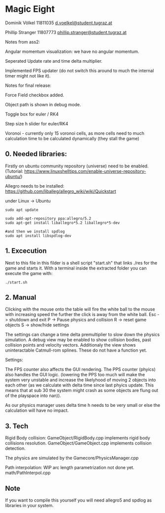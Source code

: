 # Magic Eight

Dominik Völkel 11811035 d.voelkel@student.tugraz.at

Phillip Stranger 11807773 phillip.stranger@student.tugraz.at

Notes from ass2:

Angular momentum visualization: we have no angular momentum.

Seperated Update rate and time delta multiplier.

Implemented FPS updater (do not switch this around to much the internal timer might not like it).

Notes for final release:

Force Field checkbox added.

Object path is shown in debug mode.

Toggle box for euler / RK4

Step size h slider for euler/RK4

Voronoi - currently only 15 voronoi cells, as more cells need to much calculation time to be calculated dynamically (they stall the game)

## 0. Needed libraries:

Firstly on ubuntu community repository (universe) need to be enabled. (Tutorial: https://www.linuxshelltips.com/enable-universe-repository-ubuntu/)

Allegro needs to be installed:
https://github.com/liballeg/allegro_wiki/wiki/Quickstart

under Linux -> Ubuntu

```
sudo apt update

sudo add-apt-repository ppa:allegro/5.2
sudo apt-get install liballegro*5.2 liballegro*5-dev

#and then we install spdlog
sudo apt install libspdlog-dev

```

## 1. Excecution

Next to this file in this filder is a shell script "start.sh" that links ./res for the game and starts it.
With a terminal inside the extracted folder you can execute the game with:

```
./start.sh
```

## 2. Manual

Clicking with the mouse onto the table will fire the white ball to the mouse with increasing speed the further the click is away from the white ball.
Esc -> shutdown and exit
P -> Pause physics and collision
R -> reset game objects
S -> show/hide settings

The settings can change a time delta premultiplier to slow down the physics simulation.
A debug view may be enabled to show collision bodies, past collision points and velocity vectors.
Additionaly the view shows uninteractable Catmull-rom splines. These do not have a function yet.

Settings:

The FPS counter also affects the GUI rendering.
The PPS counter (phyics) also handles the GUI logic. (lowering the PPS too much will make the system very unstable and increase the likelyhood of moving 2 objects into each other (as we calculate with delta time since last phyics update. This means that at sub 30 the system might crash as some objects are flung out of the playspace into nan)).

As our physics manager uses delta time h needs to be very small or else the calculation will have no impact.

## 3. Tech

Rigid Body collision:
GameObject/RigidBody.cpp implements rigid body collisions resolution.
GameObject/GameObject.cpp implements collision detection.

The physics are simulated by the Gamecore/PhysicsManager.cpp

Path interpolation:
WIP arc length parametrization not done yet.
math/PathInterpol.cpp

## Note

If you want to compile this yourself you will need
allegro5 and spdlog as libraries in your system.
